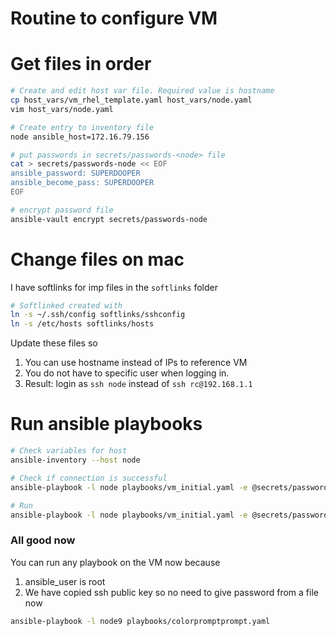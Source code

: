 # Routine to configure VM

# Get files in order
```sh
# Create and edit host var file. Required value is hostname
cp host_vars/vm_rhel_template.yaml host_vars/node.yaml  
vim host_vars/node.yaml  

# Create entry to inventory file
node ansible_host=172.16.79.156

# put passwords in secrets/passwords-<node> file
cat > secrets/passwords-node << EOF
ansible_password: SUPERDOOPER
ansible_become_pass: SUPERDOOPER
EOF

# encrypt password file
ansible-vault encrypt secrets/passwords-node
```
# Change files on mac
I have softlinks for imp files in the `softlinks` folder
```sh
# Softlinked created with
ln -s ~/.ssh/config softlinks/sshconfig 
ln -s /etc/hosts softlinks/hosts 
```
Update these files so
1. You can use hostname instead of IPs to reference VM
2. You do not have to specific user when logging in. 
3. Result: login as `ssh node` instead of `ssh rc@192.168.1.1`

# Run ansible playbooks
```sh
# Check variables for host
ansible-inventory --host node  

# Check if connection is successful
ansible-playbook -l node playbooks/vm_initial.yaml -e @secrets/passwords-encrypted.yaml --ask-vault-pass

# Run
ansible-playbook -l node playbooks/vm_initial.yaml -e @secrets/passwords-encrypted.yaml --ask-vault-pass
```
### All good now
You can run any playbook on the VM now because
1. ansible_user is root
2. We have copied ssh public key so no need to give password from a file now
```sh
ansible-playbook -l node9 playbooks/colorpromptprompt.yaml
```